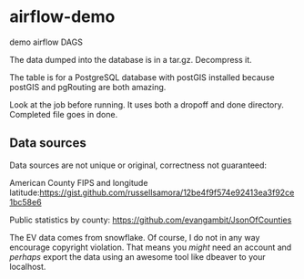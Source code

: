 # airflow-demo
demo airflow DAGS

The data dumped into the database is in a tar.gz.  Decompress it.

The table is for a PostgreSQL database with postGIS installed because postGIS and pgRouting are both amazing.

Look at the job before running.  It uses both a dropoff and done directory.  Completed file goes in done.

## Data sources
Data sources are not unique or original, correctness not guaranteed:

American County FIPS and longitude latitude:https://gist.github.com/russellsamora/12be4f9f574e92413ea3f92ce1bc58e6

Public statistics by county: https://github.com/evangambit/JsonOfCounties

The EV data comes from snowflake.  Of course, I do not in any way encourage copyright violation. That means you *might* need an account and *perhaps* export the data using an awesome tool like dbeaver to your localhost.
